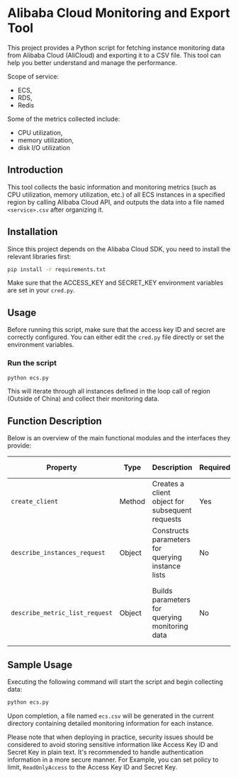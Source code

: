 # Alibaba Cloud Monitoring and Export Tool

This project provides a Python script for fetching instance monitoring data from Alibaba Cloud (AliCloud) and exporting it to a CSV file. This tool can help you better understand and manage the performance.

Scope of service:
* ECS, 
* RDS,
* Redis

Some of the metrics collected include: 
* CPU utilization, 
* memory utilization,
* disk I/O utilization

## Introduction

This tool collects the basic information and monitoring metrics (such as CPU utilization, memory utilization, etc.) of all ECS instances in a specified region by calling Alibaba Cloud API, and outputs the data into a file named `<service>.csv` after organizing it.

## Installation

Since this project depends on the Alibaba Cloud SDK, you need to install the relevant libraries first:

```bash
pip install -r requirements.txt
```

Make sure that the ACCESS_KEY and SECRET_KEY environment variables are set in your ``cred.py``.

## Usage

Before running this script, make sure that the access key ID and secret are correctly configured. You can either edit the ``cred.py`` file directly or set the environment variables.

### Run the script

```bash
python ecs.py
```

This will iterate through all instances defined in the loop call of region (Outside of China) and collect their monitoring data.

## Function Description

Below is an overview of the main functional modules and the interfaces they provide:

| Property | Type | Description | Required | Default Value |
| --- | --- | --- | --- | --- |
| `create_client` | Method | Creates a client object for subsequent requests | Yes | N/A |
| `describe_instances_request` | Object | Constructs parameters for querying instance lists | No | Region ID as required parameter |
| `describe_metric_list_request` | Object | Builds parameters for querying monitoring data | No | Includes necessary parameters such as Instance ID, time range, etc. |

## Sample Usage

Executing the following command will start the script and begin collecting data:
```bash
python ecs.py
```
Upon completion, a file named `ecs.csv` will be generated in the current directory containing detailed monitoring information for each instance.

Please note that when deploying in practice, security issues should be considered to avoid storing sensitive information like Access Key ID and Secret Key in plain text. It's recommended to handle authentication information in a more secure manner. For Example, you can set policy to limit, `ReadOnlyAccess` to the Access Key ID and Secret Key.